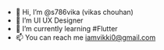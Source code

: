 - 👋 Hi, I’m @s786vika (vikas chouhan)
- 👀 I’m UI UX Designer
- 🌱 I’m currently learning #Flutter
- 📫 You can reach me 
      iamvikki0@gmail.com

<!---
s786vika/s786vika is a ✨ special ✨ repository because its `README.md` (this file) appears on your GitHub profile.
You can click the Preview link to take a look at your changes.
--->
